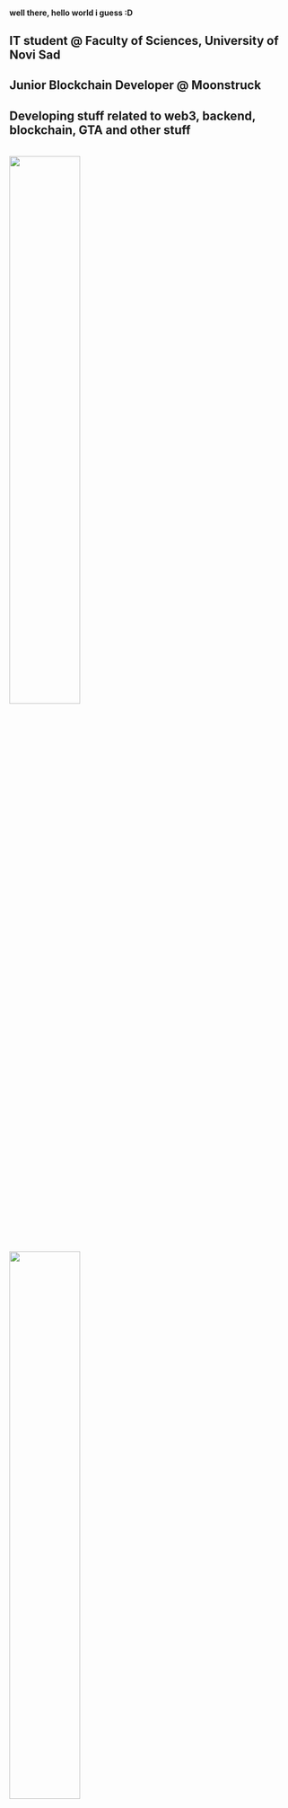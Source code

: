 #### well there, hello world i guess :D

## IT student @ Faculty of Sciences, University of Novi Sad

## Junior Blockchain Developer @ Moonstruck

## Developing stuff related to web3, backend, blockchain, GTA and other stuff

</br>

<img src="https://github-readme-stats.vercel.app/api?username=MikMik1011&show_icons=true&theme=gotham" width="50%" /> 

<img src="https://github-readme-streak-stats.herokuapp.com/?user=MikMik1011&theme=gotham" width="50%" >

<img src="https://github-readme-stats.vercel.app/api/top-langs/?username=MikMik1011&layout=compact&theme=gotham" width="50%" >

<img src="https://github-readme-stats.vercel.app/api/wakatime?username=MikMik1011&theme=gotham" width="50%">







